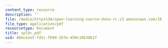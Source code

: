 ```yaml
---
content_type: resource
description: ''
file: /media/https%3A/open-learning-course-data-rc.s3.amazonaws.com/16-01-unified-engineering-i-ii-iii-iv-fall-2005-spring-2006/466ce2e5fd1cf699357e450c34b38b1f_spl9c.pdf
file_type: application/pdf
resourcetype: Document
title: spl9c.pdf
uid: 466ce2e5-fd1c-f699-357e-450c34b38b1f
---
```

